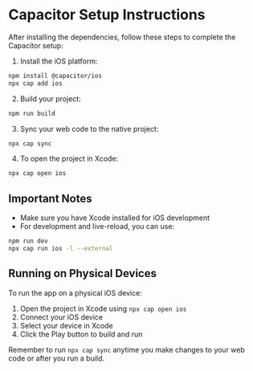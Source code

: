 
# Capacitor Setup Instructions

After installing the dependencies, follow these steps to complete the Capacitor setup:

1. Install the iOS platform:
```bash
npm install @capacitor/ios
npx cap add ios
```

2. Build your project:
```bash
npm run build
```

3. Sync your web code to the native project:
```bash
npx cap sync
```

4. To open the project in Xcode:
```bash
npx cap open ios
```

## Important Notes

- Make sure you have Xcode installed for iOS development
- For development and live-reload, you can use:
```bash
npm run dev
npx cap run ios -l --external
```

## Running on Physical Devices
To run the app on a physical iOS device:
1. Open the project in Xcode using `npx cap open ios`
2. Connect your iOS device
3. Select your device in Xcode
4. Click the Play button to build and run

Remember to run `npx cap sync` anytime you make changes to your web code or after you run a build.
